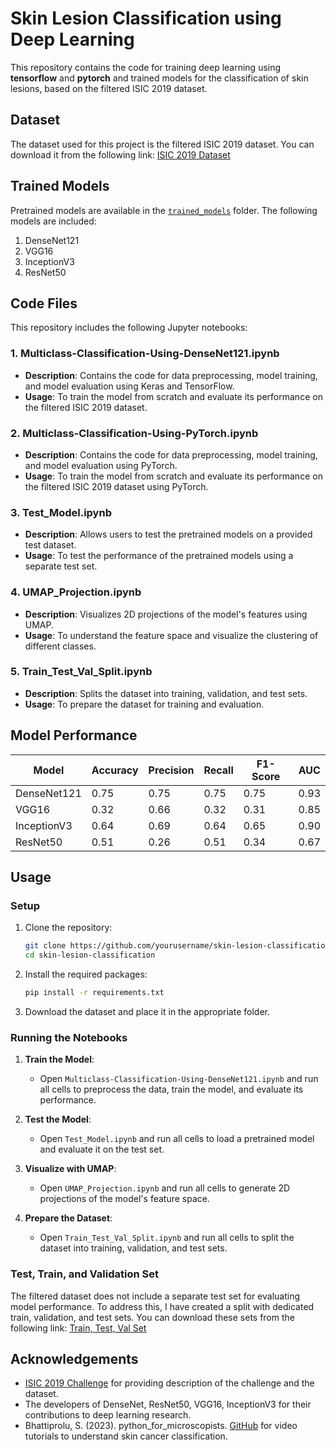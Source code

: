 # Skin Lesion Classification using Deep Learning

This repository contains the code for training deep learning using **tensorflow** and **pytorch** and trained models for the classification of skin lesions, based on the filtered ISIC 2019 dataset.

## Dataset

The dataset used for this project is the filtered ISIC 2019 dataset. You can download it from the following link:
[ISIC 2019 Dataset](https://drive.google.com/drive/folders/1TeIbfKU5SiThZA-qFCpfzZq6Lk1Uib3l?usp=sharing)

## Trained Models

Pretrained models are available in the [`trained_models`](https://drive.google.com/drive/folders/1qdtUhE-9hO-yIn8K85vJDgR25n7BJEkb?usp=sharing) folder. The following models are included:
1. DenseNet121
2. VGG16
3. InceptionV3
4. ResNet50

## Code Files

This repository includes the following Jupyter notebooks:

### 1. Multiclass-Classification-Using-DenseNet121.ipynb
- **Description**: Contains the code for data preprocessing, model training, and model evaluation using Keras and TensorFlow.
- **Usage**: To train the model from scratch and evaluate its performance on the filtered ISIC 2019 dataset.

### 2. Multiclass-Classification-Using-PyTorch.ipynb
- **Description**: Contains the code for data preprocessing, model training, and model evaluation using PyTorch.
- **Usage**: To train the model from scratch and evaluate its performance on the filtered ISIC 2019 dataset using PyTorch.

### 3. Test_Model.ipynb
- **Description**: Allows users to test the pretrained models on a provided test dataset.
- **Usage**: To test the performance of the pretrained models using a separate test set.

### 4. UMAP_Projection.ipynb
- **Description**: Visualizes 2D projections of the model's features using UMAP.
- **Usage**: To understand the feature space and visualize the clustering of different classes.

### 5. Train_Test_Val_Split.ipynb
- **Description**: Splits the dataset into training, validation, and test sets.
- **Usage**: To prepare the dataset for training and evaluation.

## Model Performance

| Model         | Accuracy | Precision | Recall  | F1-Score | AUC    |
|---------------|----------|-----------|---------|----------|--------|
| DenseNet121   | 0.75     | 0.75      | 0.75    | 0.75     | 0.93   |
| VGG16         | 0.32     | 0.66      | 0.32    | 0.31     | 0.85   |
| InceptionV3   | 0.64     | 0.69      | 0.64    | 0.65     | 0.90   |
| ResNet50      | 0.51     | 0.26      | 0.51    | 0.34     | 0.67   |

## Usage

### Setup

1. Clone the repository:
    ```bash
    git clone https://github.com/yourusername/skin-lesion-classification.git
    cd skin-lesion-classification
    ```

2. Install the required packages:
    ```bash
    pip install -r requirements.txt
    ```

3. Download the dataset and place it in the appropriate folder.

### Running the Notebooks

1. **Train the Model**:
    - Open `Multiclass-Classification-Using-DenseNet121.ipynb` and run all cells to preprocess the data, train the model, and evaluate its performance.

2. **Test the Model**:
    - Open `Test_Model.ipynb` and run all cells to load a pretrained model and evaluate it on the test set.

3. **Visualize with UMAP**:
    - Open `UMAP_Projection.ipynb` and run all cells to generate 2D projections of the model's feature space.

4. **Prepare the Dataset**:
    - Open `Train_Test_Val_Split.ipynb` and run all cells to split the dataset into training, validation, and test sets.

### Test, Train, and Validation Set

The filtered dataset does not include a separate test set for evaluating model performance. To address this, I have created a split with dedicated train, validation, and test sets. You can download these sets from the following link: [Train, Test, Val Set](https://drive.google.com/drive/folders/1vM8rlLS-N9xQFQcSvaOiPvkd21rNItGY?usp=sharing)

## Acknowledgements

- [ISIC 2019 Challenge](https://drive.google.com/drive/folders/1TeIbfKU5SiThZA-qFCpfzZq6Lk1Uib3l?usp=sharing) for providing description of the challenge and the dataset.
- The developers of DenseNet, ResNet50, VGG16, InceptionV3 for their contributions to deep learning research.
- Bhattiprolu, S. (2023). python_for_microscopists. [GitHub](https://github.com/bnsreenu/python_for_microscopists/tree/master) for video tutorials to understand skin cancer classification.
